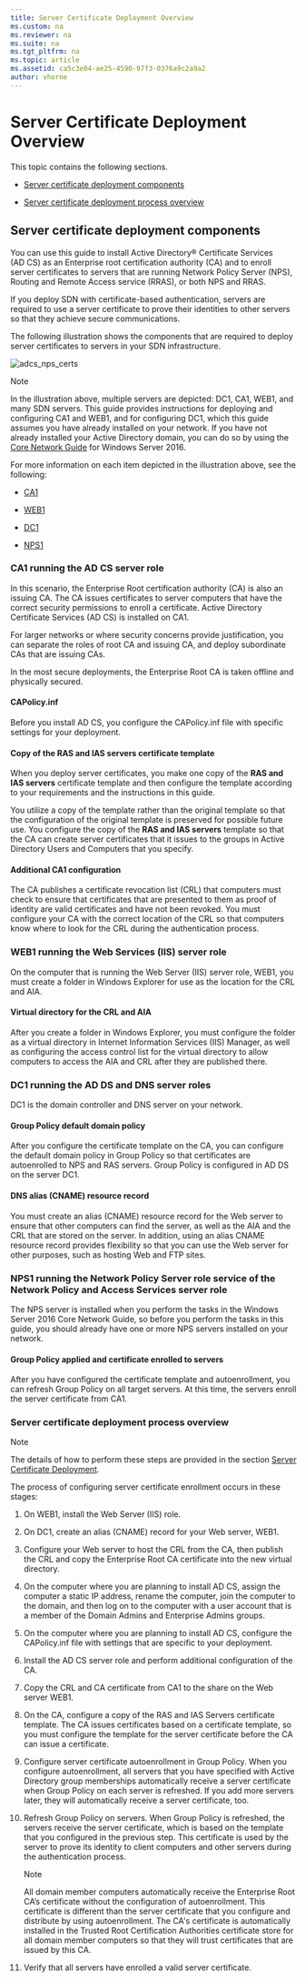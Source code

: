 ```yaml
---
title: Server Certificate Deployment Overview
ms.custom: na
ms.reviewer: na
ms.suite: na
ms.tgt_pltfrm: na
ms.topic: article
ms.assetid: ca5c3e04-ae25-4590-97f3-0376a9c2a9a2
author: vhorne
---
```

# Server Certificate Deployment Overview
This topic contains the following sections.  
  
-   [Server certificate deployment components](#bkmk_components)  
  
-   [Server certificate deployment process overview](#bkmk_process)  
  
## <a name="bkmk_components"></a>Server certificate deployment components  
You can use this guide to install Active Directory® Certificate Services \(AD CS\) as an Enterprise root certification authority \(CA\) and to enroll server certificates to servers that are running Network Policy Server \(NPS\), Routing and Remote Access service \(RRAS\), or both NPS and RRAS.  
  
If you deploy SDN with certificate\-based authentication, servers are required to use a server certificate to prove their identities to other servers so that they achieve secure communications.  
  
The following illustration shows the components that are required to deploy server certificates to servers in your SDN infrastructure.  
  
![adcs_nps_certs](/Image/adcs_nps_certs.png)  
  
> [!NOTE]  
> In the illustration above, multiple servers are depicted: DC1, CA1, WEB1, and many SDN servers. This guide provides instructions for deploying and configuring CA1 and WEB1, and for configuring DC1, which this guide assumes you have already installed on your network. If you have not already installed your Active Directory domain, you can do so by using the [Core Network Guide](https://technet.microsoft.com/library/mt604042.aspx) for Windows Server 2016.  
  
For more information on each item depicted in the illustration above, see the following:  
  
-   [CA1](#bkmk_ca1)  
  
-   [WEB1](#bkmk_web1)  
  
-   [DC1](#bkmk_dc1)  
  
-   [NPS1](#bkmk_nps1)  
  
### <a name="bkmk_ca1"></a>CA1 running the AD CS server role  
In this scenario, the Enterprise Root certification authority \(CA\) is also an issuing CA. The CA issues certificates to server computers that have the correct security permissions to enroll a certificate. Active Directory Certificate Services \(AD CS\) is installed on CA1.  
  
For larger networks or where security concerns provide justification, you can separate the roles of root CA and issuing CA, and deploy subordinate CAs that are issuing CAs.  
  
In the most secure deployments, the Enterprise Root CA is taken offline and physically secured.   
  
#### CAPolicy.inf  
Before you install AD CS, you configure the CAPolicy.inf file with specific settings for your deployment.  
  
#### Copy of the **RAS and IAS servers** certificate template  
When you deploy server certificates, you make one copy of the **RAS and IAS servers** certificate template and then configure the template according to your requirements and the instructions in this guide.   
  
You utilize a copy of the template rather than the original template so that the configuration of the original template is preserved for possible future use. You configure the copy of the **RAS and IAS servers** template so that the CA can create server certificates that it issues to the groups in Active Directory Users and Computers that you specify.  
  
#### Additional CA1 configuration  
The CA publishes a certificate revocation list \(CRL\) that computers must check to ensure that certificates that are presented to them as proof of identity are valid certificates and have not been revoked. You must configure your CA with the correct location of the CRL so that computers know where to look for the CRL during the authentication process.  
  
### <a name="bkmk_web1"></a>WEB1 running the Web Services \(IIS\) server role  
On the computer that is running the Web Server \(IIS\) server role, WEB1, you must create a folder in Windows Explorer for use as the location for the CRL and AIA.  
  
#### Virtual directory for the CRL and AIA  
After you create a folder in Windows Explorer, you must configure the folder as a virtual directory in Internet Information Services \(IIS\) Manager, as well as configuring the access control list for the virtual directory to allow computers to access the AIA and CRL after they are published there.  
  
### <a name="bkmk_dc1"></a>DC1 running the AD DS and DNS server roles  
DC1 is the domain controller and DNS server on your network.  
  
#### Group Policy default domain policy  
After you configure the certificate template on the CA, you can configure the default domain policy in Group Policy so that certificates are autoenrolled to NPS and RAS servers. Group Policy is configured in AD DS on the server DC1.  
  
#### DNS alias \(CNAME\) resource record  
You must create an alias \(CNAME\) resource record for the Web server to ensure that other computers can find the server, as well as the AIA and the CRL that are stored on the server. In addition, using an alias CNAME resource record provides flexibility so that you can use the Web server for other purposes, such as hosting Web and FTP sites.  
  
### <a name="bkmk_nps1"></a>NPS1 running the Network Policy Server role service of the Network Policy and Access Services server role  
The NPS server is installed when you perform the tasks in the Windows Server 2016 Core Network Guide, so before you perform the tasks in this guide, you should already have one or more NPS servers installed on your network.  
  
#### Group Policy applied and certificate enrolled to servers  
After you have configured the certificate template and autoenrollment, you can refresh Group Policy on all target servers. At this time, the servers enroll the server certificate from CA1.  
  
### <a name="bkmk_process"></a>Server certificate deployment process overview  
  
> [!NOTE]  
> The details of how to perform these steps are provided in the section [Server Certificate Deployment](Server-Certificate-Deployment.md).  
  
The process of configuring server certificate enrollment occurs in these stages:  
  
1.  On WEB1, install the Web Server \(IIS\) role.  
  
2.  On DC1, create an alias \(CNAME\) record for your Web server, WEB1.  
  
3.  Configure your Web server to host the CRL from the CA, then publish the CRL and copy the Enterprise Root CA certificate into the new virtual directory.  
  
4.  On the computer where you are planning to install AD CS, assign the computer a static IP address, rename the computer, join the computer to the domain, and then log on to the computer with a user account that is a member of the Domain Admins and Enterprise Admins groups.  
  
5.  On the computer where you are planning to install AD CS, configure the CAPolicy.inf file with settings that are specific to your deployment.  
  
6.  Install the AD CS server role and perform additional configuration of the CA.  
  
7.  Copy the CRL and CA certificate from CA1 to the share on the Web server WEB1.  
  
8.  On the CA, configure a copy of the RAS and IAS Servers certificate template. The CA issues certificates based on a certificate template, so you must configure the template for the server certificate before the CA can issue a certificate.  
  
9.  Configure server certificate autoenrollment in Group Policy. When you configure autoenrollment, all  servers that you have specified with Active Directory group memberships automatically receive a server certificate when Group Policy on each server is refreshed. If you add more servers later, they will automatically receive a server certificate, too.  
  
10. Refresh Group Policy on servers. When Group Policy is refreshed, the servers receive the server certificate, which is based on the template that you configured in the previous step. This certificate is used by the server to prove its identity to client computers and other servers during the authentication process.  
  
    > [!NOTE]  
    > All domain member computers automatically receive the Enterprise Root CA’s certificate without the configuration of autoenrollment. This certificate is different than the server certificate that you configure and distribute by using autoenrollment. The CA's certificate is automatically installed in the Trusted Root Certification Authorities certificate store for all domain member computers so that they will trust certificates that are issued by this CA.   
  
10. Verify that all servers have enrolled a valid server certificate.  
  
